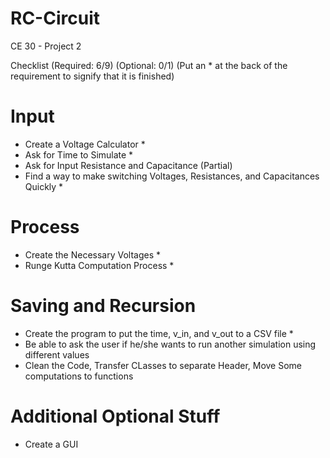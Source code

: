 # RC-Circuit
CE 30 - Project 2

Checklist (Required: 6/9) (Optional: 0/1)
(Put an * at the back of the requirement to signify that it is finished)
# Input
* Create a Voltage Calculator *
* Ask for Time to Simulate *
* Ask for Input Resistance and Capacitance (Partial)
* Find a way to make switching Voltages, Resistances, and Capacitances Quickly * 

# Process
* Create the Necessary Voltages *
* Runge Kutta Computation Process *

# Saving and Recursion
* Create the program to put the time, v_in, and v_out to a CSV file *
* Be able to ask the user if he/she wants to run another simulation using different values
* Clean the Code, Transfer CLasses to separate Header, Move Some computations to functions 

# Additional Optional Stuff
* Create a GUI 

